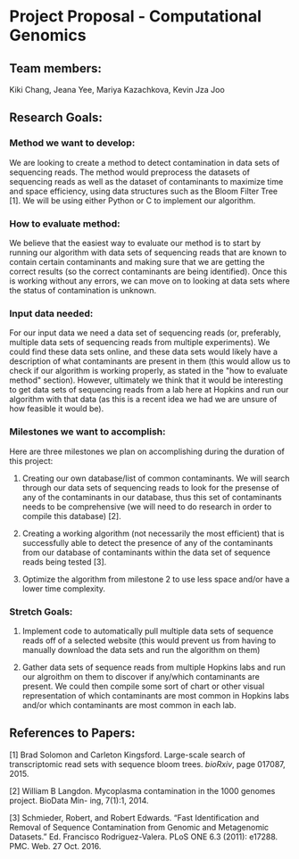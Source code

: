 # Project Proposal - Computational Genomics 
## Team members: 
Kiki Chang, Jeana Yee, Mariya Kazachkova, Kevin Jza Joo 

## Research Goals:

### Method we want to develop:
We are looking to create a method to detect contamination in data sets of sequencing reads. The method would preprocess the datasets of sequencing reads as well as the dataset of contaminants to maximize time and space efficiency, using data structures such as the Bloom Filter Tree [1]. We will be using either Python or C to implement our algorithm.  

### How to evaluate method:
We believe that the easiest way to evaluate our method is to start by running our algorithm with data sets of sequencing reads that are known to contain certain contaminants and making sure that we are getting the correct results (so the correct contaminants are being identified). Once this is working without any errors, we can move on to looking at data sets where the status of contamination is unknown.  

### Input data needed: 
For our input data we need a data set of sequencing reads (or, preferably, multiple data sets of sequencing reads from multiple experiments). We could find these data sets online, and these data sets would likely have a description of what contaminants are present in them (this would allow us to check if our algorithm is working properly, as stated in the "how to evaluate method" section). However, ultimately we think that it would be interesting to get data sets of sequencing reads from a lab here at Hopkins and run our algorithm with that data (as this is a recent idea we had we are unsure of how feasible it would be).  

### Milestones we want to accomplish: 
Here are three milestones we plan on accomplishing during the duration of this project: 

1. Creating our own database/list of common contaminants. We will search through our data sets of sequencing reads to look for the presense of any of the contaminants in our database, thus this set of contaminants needs to be comprehensive (we will need to do research in order to compile this database) [2].

2. Creating a working algorithm (not necessarily the most efficient) that is successfully able to detect the presence of any of the contaminants from our database of contaminants within the data set of sequence reads being tested [3].

3. Optimize the algorithm from milestone 2 to use less space and/or have a lower time complexity.

### Stretch Goals:

1. Implement code to automatically pull multiple data sets of sequence reads off of a selected website (this would prevent us from having to manually download the data sets and run the algorithm on them)

2. Gather data sets of sequence reads from multiple Hopkins labs and run our algroithm on them to discover if any/which contaminants are present. We could then compile some sort of chart or other visual representation of which contaminants are most common in Hopkins labs and/or which contaminants are most common in each lab.


## References to Papers: 
[1] Brad Solomon and Carleton Kingsford. Large-scale search of transcriptomic read sets with sequence bloom trees. *bioRxiv*, page 017087, 2015.

[2] William B Langdon. Mycoplasma contamination in the 1000 genomes project. BioData Min- ing, 7(1):1, 2014.  

[3] Schmieder, Robert, and Robert Edwards. “Fast Identification and Removal of Sequence Contamination from Genomic and Metagenomic Datasets.” Ed. Francisco Rodriguez-Valera. PLoS ONE 6.3 (2011): e17288. PMC. Web. 27 Oct. 2016.



